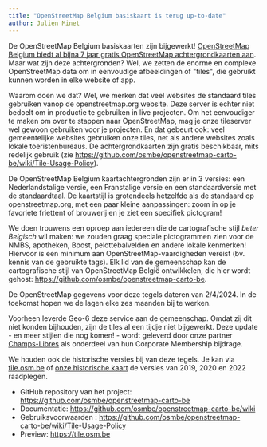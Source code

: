 ```yaml
---
title: "OpenStreetMap Belgium basiskaart is terug up-to-date"
author: Julien Minet
---
```


De OpenStreetMap Belgium basiskaarten zijn bijgewerkt! [OpenStreetMap Belgium biedt al bijna 7 jaar gratis OpenStreetMap achtergrondkaarten aan](https://openstreetmap.be/nl/projects/belgium-baselayer.html). Maar wat zijn deze achtergronden? Wel, we zetten de enorme en complexe OpenStreetMap data om in eenvoudige afbeeldingen of "tiles", die gebruikt kunnen worden in elke website of app.

Waarom doen we dat? Wel, we merken dat veel websites de standaard tiles gebruiken vanop de openstreetmap.org website. Deze server is echter niet bedoelt om in productie te gebruiken in live projecten. Om het eenvoudiger te maken om over te stappen naar OpenStreetMap, mag je onze tileserver wel gewoon gebruiken voor je projecten. En dat gebeurt ook: veel gemeentelijke websites gebruiken onze tiles, net als andere websites zoals lokale toeristenbureaus. De achtergrondkaarten zijn gratis beschikbaar, mits redelijk gebruik (zie <https://github.com/osmbe/openstreetmap-carto-be/wiki/Tile-Usage-Policy>).

De OpenStreetMap Belgium kaartachtergronden zijn er in 3 versies: een Nederlandstalige versie, een Franstalige versie en een standaardversie met de standaardtaal. De kaartstijl is grotendeels hetzelfde als de standaard op openstreetmap.org, met een paar kleine aanpassingen: zoom in op je favoriete friettent of brouwerij en je ziet een specifiek pictogram!

We doen trouwens een oproep aan iedereen die de cartografische stijl *beter Belgisch* wil maken: we zouden graag speciale pictogrammen zien voor de NMBS, apotheken, Bpost, pelottebalvelden en andere lokale kenmerken! Hiervoor is een minimum aan OpenStreetMap-vaardigheden vereist (bv. kennis van de gebruikte tags). Elk lid van de gemeenschap kan de cartografische stijl van OpenStreetMap België ontwikkelen, die hier wordt gehost: <https://github.com/osmbe/openstreetmap-carto-be>.

De OpenStreetMap gegevens voor deze tegels dateren van 2/4/2024. In de toekomst hopen we de lagen elke zes maanden bij te werken.

Voorheen leverde Geo-6 deze service aan de gemeenschap. Omdat zij dit niet konden bijhouden, zijn de tiles al een tijdje niet bijgewerkt. Deze update - en meer stijlen die nog komen! - wordt geleverd door onze partner [Champs-Libres](https://champs-libres.coop) als onderdeel van hun Corporate Membership bijdrage.

We houden ook de historische versies bij van deze tegels. Je kan via [tile.osm.be](https://tile.osm.be) of [onze historische kaart](https://play.osm.be/historischekaart.html#17/50.73016/4.23513/OSMBelgiumArchiveMarch2019-OSMroads) de versies van 2019, 2020 en 2022 raadplegen.

- GitHub repository van het project: <https://github.com/osmbe/openstreetmap-carto-be>
- Documentatie: <https://github.com/osmbe/openstreetmap-carto-be/wiki>
- Gebruiksvoorwaarden : <https://github.com/osmbe/openstreetmap-carto-be/wiki/Tile-Usage-Policy>
- Preview: <https://tile.osm.be>
